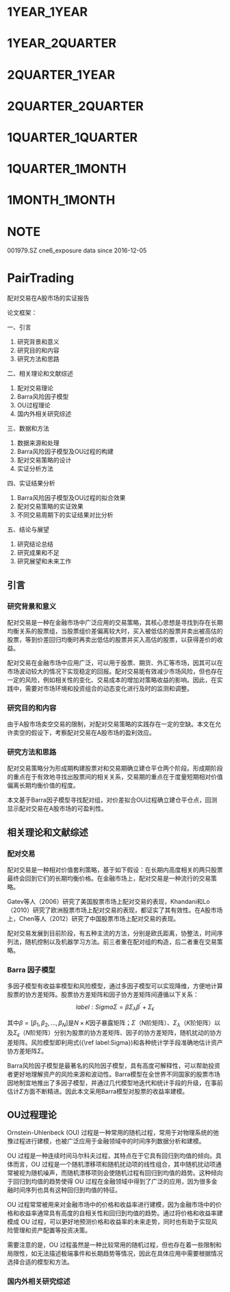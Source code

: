 # 1YEAR_1YEAR

# 1YEAR_2QUARTER

# 2QUARTER_1YEAR

# 2QUARTER_2QUARTER

# 1QUARTER_1QUARTER

# 1QUARTER_1MONTH

# 1MONTH_1MONTH


# NOTE

001979.SZ cne6_exposure data since 2016-12-05

# PairTrading

配对交易在A股市场的实证报告

论文框架：

一、引言

1. 研究背景和意义
2. 研究目的和内容
3. 研究方法和思路

二、相关理论和文献综述

1. 配对交易理论
2. Barra风险因子模型
3. OU过程理论
4. 国内外相关研究综述

三、数据和方法

1. 数据来源和处理
2. Barra风险因子模型及OU过程的构建
3. 配对交易策略的设计
4. 实证分析方法

四、实证结果分析

1. Barra风险因子模型及OU过程的拟合效果
2. 配对交易策略的实证效果
3. 不同交易周期下的实证结果对比分析

五、结论与展望

1. 研究结论总结
2. 研究成果和不足
3. 研究展望和未来工作

## 引言

### 研究背景和意义

配对交易是一种在金融市场中广泛应用的交易策略，其核心思想是寻找到存在长期均衡关系的股票组，当股票组价差偏离较大时，买入被低估的股票并卖出被高估的股票，等到价差回归均衡时再卖出低估的股票并买入高估的股票，以获得差价的收益。

配对交易在金融市场中应用广泛，可以用于股票、期货、外汇等市场，因其可以在市场波动较大的情况下实现稳定的回报。配对交易能有效减少市场风险，但也存在一定的风险，例如相关性的变化、交易成本的增加对策略收益的影响。因此，在实践中，需要对市场环境和投资组合的动态变化进行及时的监测和调整。

### 研究目的和内容

由于A股市场卖空交易的限制，对配对交易策略的实践存在一定的空缺。本文在允许卖空的假设下，考察配对交易在A股市场的盈利效应。

### 研究方法和思路

配对交易策略分为形成期构建股票对和交易期确立建仓平仓两个阶段。形成期阶段的重点在于有效地寻找出股票间的相关关系，交易期的重点在于度量短期相对价值偏离长期均衡价值的程度。

本文基于Barra因子模型寻找配对组，对价差拟合OU过程确立建仓平仓点，回测显示配对交易在A股市场的可盈利性。

## 相关理论和文献综述

### 配对交易

配对交易是一种相对价值套利策略，基于如下假设：在长期内高度相关的两只股票最终会回到它们的长期均衡价格。在金融市场上，配对交易是一种流行的交易策略。

Gatev等人（2006）研究了美国股票市场上配对交易的表现，Khandani和Lo（2010）研究了欧洲股票市场上配对交易的表现，都证实了其有效性。在A股市场上，Chen等人（2012）研究了中国股票市场上配对交易的表现。

配对交易发展到目前阶段，有五种主流的方法，分别是欧氏距离，协整法，时间序列法，随机控制以及机器学习方法。前三者重在配对组的构造，后二者重在交易策略。

### Barra 因子模型

多因子模型有收益率模型和风险模型，通过多因子模型可以实现降维，方便地计算股票的协方差矩阵。股票协方差矩阵和因子协方差矩阵间遵循以下关系：
$${label:Sigma}
 \Sigma  = \beta \Sigma_\lambda \beta^\prime + \Sigma_\epsilon
$$

其中$\beta=[\beta_1,\beta_2,\dots,\beta_N]$是$N\times K$因子暴露矩阵；$\Sigma$（N阶矩阵）、$\Sigma_\lambda$（$K$阶矩阵）以及$\Sigma_\epsilon$（$N$阶矩阵）分别为股票的协方差矩阵、因子的协方差矩阵，随机扰动的协方差矩阵。风险模型即利用式({\ref label:Sigma})和各种统计学手段准确地估计资产协方差矩阵$\Sigma$。

Barra风险因子模型是最著名的风险因子模型，具有高度可解释性，可以帮助投资者更好地理解资产的风险来源和波动性。Barra模型在全世界不同国家的股票市场因地制宜地推出了多因子模型，并通过几代模型地迭代和统计手段的升级，在事前估计$\Sigma$方面不断精进。因此本文采用Barra模型对股票的收益率建模。

## OU过程理论

Ornstein-Uhlenbeck (OU) 过程是一种常用的随机过程，常用于对物理系统的弛豫过程进行建模，也被广泛应用于金融领域中的时间序列数据分析和建模。

OU 过程是一种连续时间马尔科夫过程，其特点在于它具有回归到均值的倾向。具体而言，OU 过程是一个随机漂移项和随机扰动项的线性组合，其中随机扰动项通常被视为随机噪声，而随机漂移项则会使随机过程有回归到均值的趋势。这种倾向于回归到均值的趋势使得 OU 过程在金融领域中得到了广泛的应用，因为很多金融时间序列也具有这种回归到均值的特征。

OU 过程常常被用来对金融市场中的价格和收益率进行建模，因为金融市场中的价格和收益率通常具有高度的自相关性和回归到均值的趋势。通过将价格和收益率建模成 OU 过程，可以更好地预测价格和收益率的未来走势，同时也有助于实现风险管理和资产配置等投资决策。

需要注意的是，OU 过程虽然是一种比较常用的随机过程，但也存在着一些限制和局限性，如无法描述极端事件和长期趋势等情况，因此在具体应用中需要根据情况选择合适的模型和方法。

### 国内外相关研究综述

